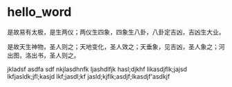 # hello_word
是故易有太极，是生两仪；两仪生四象，四象生八卦，八卦定吉凶，吉凶生大业。

是故天生神物，圣人则之；天地变化，圣人效之；天垂象，见吉凶，圣人象之；河出图，洛出书，圣人则之。

jkladsf asdfa sdf nkjlasdhnfk ljashdlfjk hasl;djkhf likasdjflk;jajsd lkfjasldk;jfl;kasjd lkf;jasdl;kf jasld;kjflk;asdjf;lkasdjf'asdkjf

